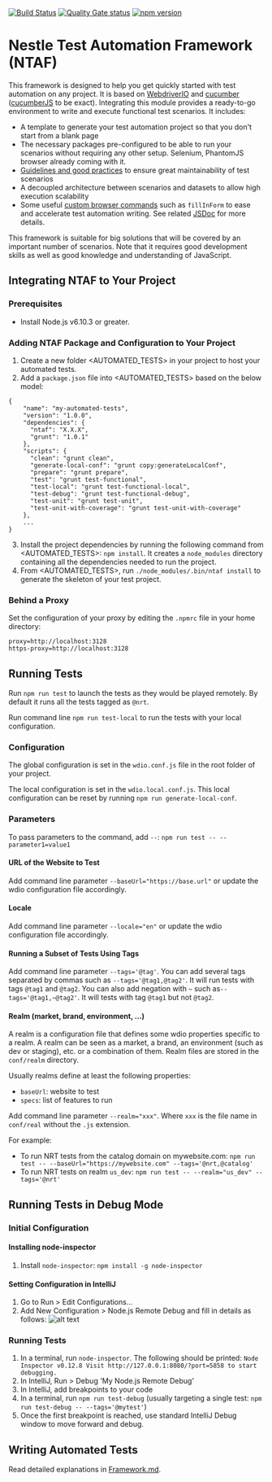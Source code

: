 [![Build Status](https://travis-ci.org/nespresso/ntaf.svg?branch=master)](https://travis-ci.org/nespresso/ntaf)
[![Quality Gate status](https://sonarcloud.io/api/badges/gate?key=ntaf)](https://sonarcloud.io/dashboard/index/ntaf)
[![npm version](https://badge.fury.io/js/ntaf.svg)](https://badge.fury.io/js/ntaf)

# Nestle Test Automation Framework (NTAF)

This framework is designed to help you get quickly started with test automation on any project.
It is based on [WebdriverIO](http://webdriver.io/) and [cucumber](https://cucumber.io/) ([cucumberJS](https://github.com/cucumber/cucumber-js) to be exact).
Integrating this module provides a ready-to-go environment to write and execute functional test scenarios.
It includes:
* A template to generate your test automation project so that you don't start from a blank page
* The necessary packages pre-configured to be able to run your scenarios without requiring any other setup. Selenium, PhantomJS browser already coming with it.
* [Guidelines and good practices](https://github.com/nespresso/ntaf/blob/master/template/doc/Framework.md) to ensure great maintainability of test scenarios
* A decoupled architecture between scenarios and datasets to allow high execution scalability
* Some useful [custom browser commands](http://webdriver.io/guide/usage/customcommands.html) such as `fillInForm` to ease and accelerate test automation writing. See related [JSDoc](https://nespresso.github.io/ntaf/) for more details.

This framework is suitable for big solutions that will be covered by an important number of scenarios.
Note that it requires good development skills as well as good knowledge and understanding of JavaScript.

## Integrating NTAF to Your Project

### Prerequisites
* Install Node.js v6.10.3 or greater.

### Adding NTAF Package and Configuration to Your Project
1. Create a new folder <AUTOMATED_TESTS> in your project to host your automated tests.
2. Add a `package.json` file into <AUTOMATED_TESTS> based on the below model:
```
{
    "name": "my-automated-tests",
    "version": "1.0.0",
    "dependencies": {
      "ntaf": "X.X.X",
      "grunt": "1.0.1"
    },
    "scripts": {
      "clean": "grunt clean",
      "generate-local-conf": "grunt copy:generateLocalConf",
      "prepare": "grunt prepare",
      "test": "grunt test-functional",
      "test-local": "grunt test-functional-local",
      "test-debug": "grunt test-functional-debug",
      "test-unit": "grunt test-unit",
      "test-unit-with-coverage": "grunt test-unit-with-coverage"
    },
    ...
}    
```
3. Install the project dependencies by running the following command from <AUTOMATED_TESTS>: `npm install`. It creates a `node_modules` directory containing all the dependencies needed to run the project.
4. From <AUTOMATED_TESTS>, run `./node_modules/.bin/ntaf install` to generate the skeleton of your test project.

### Behind a Proxy
Set the configuration of your proxy by editing the `.npmrc` file in your home directory:
```
proxy=http://localhost:3128
https-proxy=http://localhost:3128
```


## Running Tests
Run `npm run test` to launch the tests as they would be played remotely.
By default it runs all the tests tagged as `@nrt`.

Run command line `npm run test-local` to run the tests with your local configuration.

### Configuration
The global configuration is set in the `wdio.conf.js` file in the root folder of your project.

The local configuration is set in the `wdio.local.conf.js`. This local configuration can be reset by running `npm run generate-local-conf`.

### Parameters
To pass parameters to the command, add `--`: `npm run test -- --parameter1=value1`

#### URL of the Website to Test
Add command line parameter `--baseUrl="https://base.url"` or update the wdio configuration file accordingly.

#### Locale
Add command line parameter `--locale="en"` or update the wdio configuration file accordingly.
 
#### Running a Subset of Tests Using Tags
Add command line parameter `--tags='@tag'`.
You can add several tags separated by commas such as `--tags='@tag1,@tag2'`. It will run tests with tags `@tag1` and `@tag2`.
You can also add negation with `~` such as`--tags='@tag1,~@tag2'`. It will tests with tag `@tag1` but not `@tag2`.

#### Realm (market, brand, environment, ...)
A realm is a configuration file that defines some wdio properties specific to a realm. A realm can be seen as a market, 
a brand, an environment (such as dev or staging), etc. or a combination of them. Realm files are stored in the
`conf/realm` directory.

Usually realms define at least the following properties:
* `baseUrl`: website to test
* `specs`: list of features to run

Add command line parameter `--realm="xxx"`. Where `xxx` is the file name in `conf/real` without the `.js` extension.
 
 
For example:
* To run NRT tests from the catalog domain on mywebsite.com: `npm run test -- --baseUrl="https://mywebsite.com" --tags='@nrt,@catalog'`
* To run NRT tests on realm `us_dev`: `npm run test -- --realm="us_dev" --tags='@nrt'`


## Running Tests in Debug Mode

### Initial Configuration

#### Installing node-inspector
1. Install `node-inspector`: `npm install -g node-inspector`

#### Setting Configuration in IntelliJ
1. Go to Run > Edit Configurations...
1. Add New Configuration > Node.js Remote Debug and fill in details as follows:
![alt text](https://raw.githubusercontent.com/nespresso/ntaf/master/template/doc/resources/intellij-debug-configuration.png "Name: My Node.js Remote Debug / Host: 127.0.0.1 / Port: 5859")

### Running Tests
1. In a terminal, run `node-inspector`. The following should be printed:
`Node Inspector v0.12.8
 Visit http://127.0.0.1:8080/?port=5858 to start debugging.
`
1. In IntelliJ, Run > Debug 'My Node.js Remote Debug'
1. In IntelliJ, add breakpoints to your code
1. In a terminal, run `npm run test-debug` (usually targeting a single test: `npm run test-debug -- --tags='@mytest'`)
1. Once the first breakpoint is reached, use standard IntelliJ Debug window to move forward and debug.


## Writing Automated Tests
Read detailed explanations in [Framework.md](https://github.com/nespresso/ntaf/blob/master/template/doc/Framework.md).
